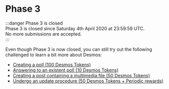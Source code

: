 # Phase 3
:::danger Phase 3 is closed  
Phase 3 is closed since Saturday 4th April 2020 at 23:59:59 UTC.  
No more submissions are accepted.    
:::

Even though Phase 3 is now closed, you can still try out the following challenged to learn a bit more about Desmos:

- [Creating a poll (100 Desmos Tokens)](create-poll.md)
- [Answering to an existent poll (10 Desmos Tokens)](answer-poll.md)
- [Creating a post containing a multimedia file (50 Desmos Tokens)](create-multimedia-post.md)
- [Undergo an update procedure (50 Desmos Tokens + Periodic rewards)](update-node.md)

